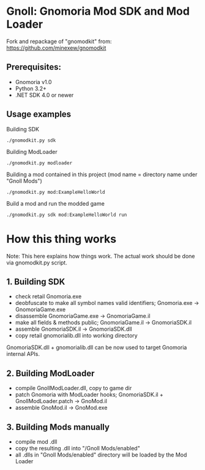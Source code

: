 # Gnoll: Gnomoria Mod SDK and Mod Loader

Fork and repackage of "gnomodkit" from: https://github.com/minexew/gnomodkit

## Prerequisites:

  - Gnomoria v1.0
  - Python 3.2+
  - .NET SDK 4.0 or newer

## Usage examples

Building SDK
```
./gnomodkit.py sdk
```
Building ModLoader
```
./gnomodkit.py modloader
```
Building a mod contained in this project (mod name = directory name under "Gnoll Mods")
```
./gnomodkit.py mod:ExampleHelloWorld
```
Build a mod and run the modded game
```
./gnomodkit.py sdk mod:ExampleHelloWorld run
```

# How this thing works

Note: This here explains how things work. The actual work should be done via gnomodkit.py script.

## 1. Building SDK

- check retail Gnomoria.exe
- deobfuscate to make all symbol names valid identifiers; Gnomoria.exe -> GnomoriaGame.exe
- disassemble GnomoriaGame.exe -> GnomoriaGame.il
- make all fields & methods public; GnomoriaGame.il -> GnomoriaSDK.il
- assemble GnomoriaSDK.il -> GnomoriaSDK.dll
- copy retail gnomorialib.dll into working directory

GnomoriaSDK.dll + gnomorialib.dll can be now used to target Gnomoria internal APIs.

## 2. Building ModLoader

- compile GnollModLoader.dll, copy to game dir
- patch Gnomoria with ModLoader hooks; GnomoriaSDK.il + GnollModLoader.patch -> GnoMod.il
- assemble GnoMod.il -> GnoMod.exe

## 3. Building Mods manually
- compile mod .dll
- copy the resulting .dll into "<Gnomoria game directory>/Gnoll Mods/enabled"
- all .dlls in "Gnoll Mods/enabled" directory will be loaded by the Mod Loader